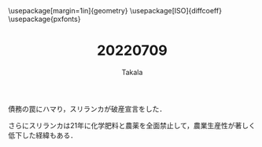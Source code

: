 ﻿---
title: 20220709
yesterday: 20220708
tomorrow: 20220710
days: 925
author: Takala
header-includes:
  - \usepackage[margin=1in]{geometry}
  - \usepackage[ISO]{diffcoeff}
  - \usepackage{pxfonts}
---



債務の罠にハマり，スリランカが破産宣言をした．


さらにスリランカは21年に化学肥料と農薬を全面禁止して，農業生産性が著しく低下した経緯もある．





